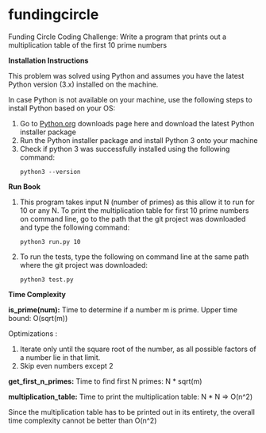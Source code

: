 # fundingcircle
Funding Circle Coding Challenge: Write a program that prints out a multiplication table of the first 10 prime numbers

**Installation Instructions**

This problem was solved using Python and assumes you have the latest Python version (3.x) installed on the machine.

In case Python is not available on your machine, use the following steps to install Python based on your OS:

1. Go to [Python.org](https://www.python.org/downloads/)  downloads page here and download the latest Python installer package
2. Run the Python installer package and install Python 3 onto your machine
3. Check if python 3 was successfully installed using the following command:   
    ```
    python3 --version
    ```

**Run Book**

1. This program takes input N (number of primes) as this allow it to run for 10 or any N. To print the multiplication table for first 10 prime numbers on command line, go to the path that the git project was downloaded and type the following command:
    ```
    python3 run.py 10
    ```
2. To run the tests, type the following on command line at the same path where the git project was downloaded:
    ```
    python3 test.py
    ```

**Time Complexity**
 
 **is_prime(num):** 
 Time to determine if a number m is prime. Upper time bound: O(sqrt(m)) 
 
 Optimizations : 
 1. Iterate only until the square root of the number, as all possible factors of a number lie in that limit.
 2. Skip even numbers except 2
 
 **get_first_n_primes:** 
 Time to find first N primes: N * sqrt(m)
 
 **multiplication_table:**
 Time to print the multiplication table: N * N => O(n^2)
 
 Since the multiplication table has to be printed out in its entirety, the overall time complexity cannot be better than O(n^2)
